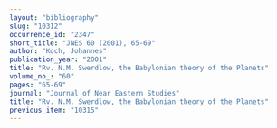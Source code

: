```yaml
---
layout: "bibliography"
slug: "10312"
occurrence_id: "2347"
short_title: "JNES 60 (2001), 65-69"
author: "Koch, Johannes"
publication_year: "2001"
title: "Rv. N.M. Swerdlow, the Babylonian theory of the Planets"
volume_no_: "60"
pages: "65-69"
journal: "Journal of Near Eastern Studies"
title: "Rv. N.M. Swerdlow, the Babylonian theory of the Planets"
previous_item: "10315"
---
```


